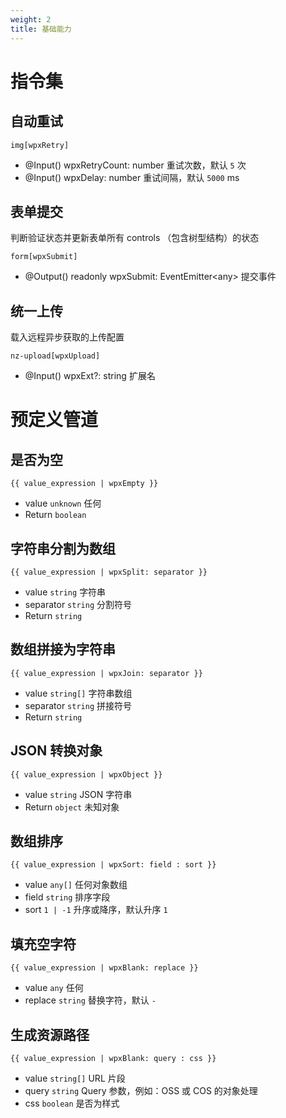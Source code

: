 ```yaml
---
weight: 2
title: 基础能力
---
```


# 指令集

## 自动重试

```
img[wpxRetry]
```

- @Input() wpxRetryCount: number 重试次数，默认 `5` 次 
- @Input() wpxDelay: number 重试间隔，默认 `5000` ms

## 表单提交

判断验证状态并更新表单所有 controls （包含树型结构）的状态

```
form[wpxSubmit]
```

- @Output() readonly wpxSubmit: EventEmitter\<any> 提交事件

## 统一上传

载入远程异步获取的上传配置

```
nz-upload[wpxUpload]
```

- @Input() wpxExt?: string 扩展名

# 预定义管道

## 是否为空

```
{{ value_expression | wpxEmpty }}
```

- value `unknown` 任何
- Return `boolean`

## 字符串分割为数组

```
{{ value_expression | wpxSplit: separator }}
```

- value `string` 字符串
- separator `string` 分割符号
- Return `string`

## 数组拼接为字符串

```
{{ value_expression | wpxJoin: separator }}
```

- value `string[]` 字符串数组
- separator `string` 拼接符号
- Return `string`

## JSON 转换对象

```
{{ value_expression | wpxObject }}
```

- value `string` JSON 字符串
- Return `object` 未知对象

## 数组排序

```
{{ value_expression | wpxSort: field : sort }}
```

- value `any[]` 任何对象数组
- field `string` 排序字段
- sort `1 | -1` 升序或降序，默认升序 `1`

## 填充空字符

```
{{ value_expression | wpxBlank: replace }}
```

- value `any` 任何
- replace `string` 替换字符，默认 `-`

## 生成资源路径

```
{{ value_expression | wpxBlank: query : css }}
```

- value `string[]` URL 片段
- query `string` Query 参数，例如：OSS 或 COS 的对象处理
- css `boolean` 是否为样式
